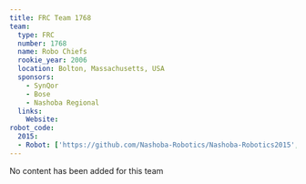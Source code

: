 ```yaml
---
title: FRC Team 1768
team:
  type: FRC
  number: 1768
  name: Robo Chiefs
  rookie_year: 2006
  location: Bolton, Massachusetts, USA
  sponsors:
    - SynQor
    - Bose
    - Nashoba Regional
  links:
    Website:
robot_code:
  2015:
  - Robot: ['https://github.com/Nashoba-Robotics/Nashoba-Robotics2015', 'Java']
---
```

No content has been added for this team